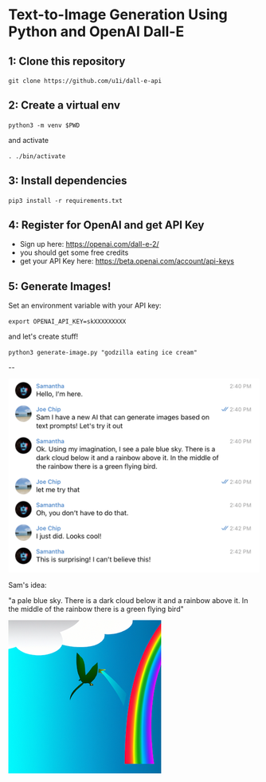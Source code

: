 # Text-to-Image Generation Using Python and OpenAI Dall-E

## 1: Clone this repository

`git clone https://github.com/u1i/dall-e-api`

## 2: Create a virtual env

`python3 -m venv $PWD`

and activate

`. ./bin/activate`

## 3: Install dependencies

`pip3 install -r requirements.txt`

## 4: Register for OpenAI and get API Key

* Sign up here: https://openai.com/dall-e-2/
* you should get some free credits
* get your API Key here: https://beta.openai.com/account/api-keys

## 5: Generate Images!

Set an environment variable with your API key:

`export OPENAI_API_KEY=skXXXXXXXXX`

and let's create stuff!

`python3 generate-image.py "godzilla eating ice cream"`

--

![](sam.png)

Sam's idea:

"a pale blue sky. There is a dark cloud below it and a rainbow above it. In the middle of the rainbow there is a green flying bird"

![](sam-out.png)
